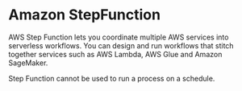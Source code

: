 # Amazon StepFunction

AWS Step Function lets you coordinate multiple AWS services into serverless workflows. You can design and run workflows that stitch together services such as AWS Lambda, AWS Glue and Amazon SageMaker.

Step Function cannot be used to run a process on a schedule.
